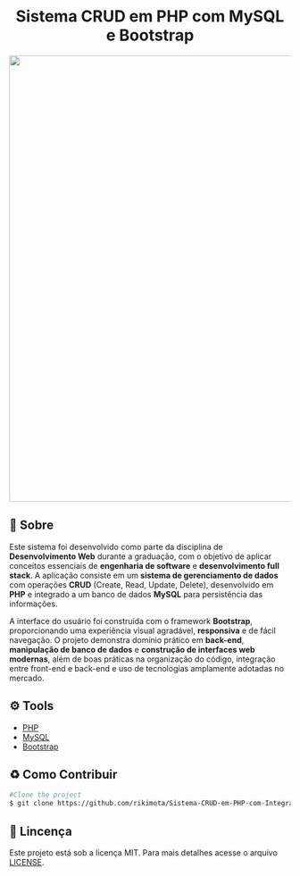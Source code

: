 <h1 align="center">
Sistema CRUD em PHP com MySQL e Bootstrap
</h1>

<div align="center">
<img src="https://github.com/rikimota/Sistema-CRUD-em-PHP-com-Integracao-MySQL-e-Bootstrap/assets/56305251/02d3b898-4fea-4103-9635-ed9b5d2941ef" width="800px"/>
</div>

## 📕 Sobre

Este sistema foi desenvolvido como parte da disciplina de **Desenvolvimento Web** durante a graduação, com o objetivo de aplicar conceitos essenciais de **engenharia de software** e **desenvolvimento full stack**. A aplicação consiste em um **sistema de gerenciamento de dados** com operações **CRUD** (Create, Read, Update, Delete), desenvolvido em **PHP** e integrado a um banco de dados **MySQL** para persistência das informações.

A interface do usuário foi construída com o framework **Bootstrap**, proporcionando uma experiência visual agradável, **responsiva** e de fácil navegação. O projeto demonstra domínio prático em **back-end**, **manipulação de banco de dados** e **construção de interfaces web modernas**, além de boas práticas na organização do código, integração entre front-end e back-end e uso de tecnologias amplamente adotadas no mercado.

## ⚙ Tools

- [PHP](https://www.php.net/docs.php)
- [MySQL](https://dev.mysql.com/doc/)
- [Bootstrap](https://getbootstrap.com/)

## ♻ Como Contribuir

```bash
#Clone the project
$ git clone https://github.com/rikimota/Sistema-CRUD-em-PHP-com-Integracao-MySQL-e-Bootstrap.git
```

## 📄 Lincença

Este projeto está sob a licença MIT. Para mais detalhes acesse o arquivo [LICENSE](https://github.com/rikimota/Sistema-CRUD-em-PHP-com-Integracao-MySQL-e-Bootstrap/blob/main/LICENSE).
